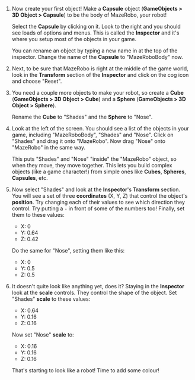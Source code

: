 1. Now create your first object! Make a **Capsule** object \(**GameObjects &gt; 3D Object &gt; Capsule**\) to be the body of MazeRobo, your robot!

   Select the **Capsule** by clicking on it. Look to the right and you should see loads of options and menus. This is called the **Inspector** and it's where you setup most of the objects in your game.

   You can rename an object by typing a new name in at the top of the inspector. Change the name of the **Capsule** to "MazeRoboBody" now.

2. Next, to be sure that MazeRobo is right at the middle of the game world, look in the **Transform** section of the **Inspector** and click on the cog icon and choose "Reset".
3. You need a couple more objects to make your robot, so create a **Cube** \(**GameObjects &gt; 3D Object &gt; Cube**\) and a **Sphere** \(**GameObjects &gt; 3D Object &gt; Sphere**\).

   Rename the **Cube** to "Shades" and the **Sphere** to "Nose".

4. Look at the left of the screen. You should see a list of the objects in your game, including "MazeRoboBody", "Shades" and "Nose". Click on "Shades" and drag it onto "MazeRobo". Now drag "Nose" onto "MazeRobo" in the same way.

   This puts "Shades" and "Nose" "inside" the "MazeRobo" object, so when they move, they move together. This lets you build complex objects \(like a game character!\) from simple ones like **Cubes**, **Spheres**, **Capsules**, etc.

5. Now select "Shades" and look at the **Inspector**'s **Transform** section. You will see a set of three **coordinates**  \(X, Y, Z\) that control the object's **position**. Try changing each of their values to see which direction they control. Try putting a `-` in front of some of the numbers too! Finally, set them to these values:

   * X: 0
   * Y: 0.64
   * Z: 0.42

   Do the same for "Nose", setting them like this:

   * X: 0
   * Y: 0.5
   * Z: 0.5

6. It doesn't quite look like anything yet, does it? Staying in the **Inspector** look at the **scale** controls. They control the shape of the object. Set "Shades" **scale** to these values:

   * X: 0.64
   * Y: 0.16
   * Z: 0.16

   Now set "Nose" **scale** to:

   * X: 0.16
   * Y: 0.16
   * Z: 0.16

   That's starting to look like a robot! Time to add some colour!



